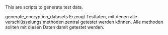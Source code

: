 This are scripts to generate test data.

generate_encryption_datasets
Erzeugt Testtaten, mit denen alle verschlüsselungs methoden zentral getestet
werden können. Alle  methoden sollten mit diesen Daten damit getestet werden.